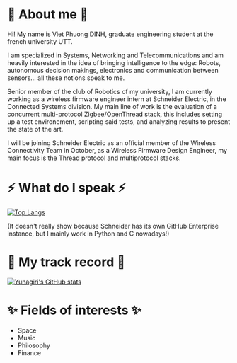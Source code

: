 
<!--
**Yunagiri/Yunagiri** is a ✨ _special_ ✨ repository because its `README.md` (this file) appears on your GitHub profile.

Here are some ideas to get you started:

- 🔭 I’m currently working on ...
- 🌱 I’m currently learning ...
- 👯 I’m looking to collaborate on ...
- 🤔 I’m looking for help with ...
- 💬 Ask me about ...
- 📫 How to reach me: ...
- 😄 Pronouns: ...
- ⚡ Fun fact: ...
-->



# 💬 About me 💬 

Hi! My name is Viet Phuong DINH, graduate engineering student at the french university UTT. 

I am specialized in Systems, Networking and Telecommunications and am heavily interested in the idea of bringing intelligence to the edge: Robots, autonomous decision makings, electronics and communication between sensors... all these notions speak to me. 

Senior member of the club of Robotics of my university, I am currently working as a wireless firmware engineer intern at Schneider Electric, in the Connected Systems division. My main line of work is the evaluation of a concurrent multi-protocol Zigbee/OpenThread stack, this includes setting up a test environement, scripting said tests, and analyzing results to present the state of the art. 

I will be joining Schneider Electric as an official member of the Wireless Connectivity Team in October, as a Wireless Firmware Design Engineer, my main focus is the Thread protocol and multiprotocol stacks. 

# ⚡ What do I speak ⚡

[![Top Langs](https://github-readme-stats.vercel.app/api/top-langs/?username=Yunagiri&theme=tokyonight&count_private=true&layout=compact)](https://github.com/anuraghazra/github-readme-stats)

(It doesn't really show because Schneider has its own GitHub Enterprise instance, but I mainly work in Python and C nowadays!)


# 🌱 My track record 🌱

[![Yunagiri's GitHub stats](https://github-readme-stats.vercel.app/api?username=Yunagiri&count_private=true&theme=tokyonight&show_icons=true)](https://github.com/anuraghazra/github-readme-stats)


# ✨ Fields of interests ✨

- Space
- Music
- Philosophy
- Finance
